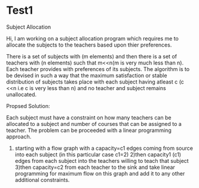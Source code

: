 # Test1
Subject Allocation

Hi, I am working on a subject allocation program which requires me to allocate the subjects to the teachers based upon thier preferences. 

There is a set of subjects with (m elements) and then
there is a set of teachers with (n elements) such that m<<n(m is very much less than n). 
Each teacher provides with preferences of its subjects.
The algorithm is to be devised in such a way that the maximum satisfaction or stable distribution of subjects takes place with each subject having atleast c (c <<n i.e c is very less than n) and no teacher and subject remains unallocated. 

Propsed Solution: 

Each subject must have a constraint on how many teachers can be allocated to a subject and number of courses that can be assigned to a teacher. 
The problem can be proceeded with a  linear programming approach. 
1) starting with a flow graph with a capacity=c1 edges coming from source into each subject  (in this particular case c1=2)
2)then capacity1 (c1) edges from each subject into the teachers willing to teach that subject 
3)then capacity=c2 from each teacher to the sink and take linear programming for maximum flow on this graph and add it to any other additional constraints.
